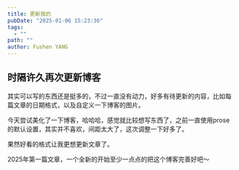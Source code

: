 ```yaml
---
title: 更新我的
pubDate: "2025-01-06 15:23:36"
tags:
  - ""
path: ""
author: Fushen YANG
---
```


## 时隔许久再次更新博客

其实可以写的东西还是挺多的，不过一直没有动力，好多有待更新的内容，比如每篇文章的日期格式，以及自定义一下博客的图片。

今天尝试美化了一下博客，哈哈哈，感觉就比较想写东西了，之前一直使用prose的默认设置，其实并不喜欢，间距太大了，这次调整一下好多了。

果然好看的格式让我更想更新文章了。

2025年第一篇文章，一个全新的开始至少一点点的把这个博客完善好吧～
